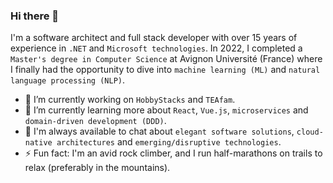 ### Hi there 👋

I'm a software architect and full stack developer with over 15 years of experience in `.NET` and `Microsoft technologies`. In 2022, I completed a `Master's degree in Computer Science` at Avignon Université (France) where I finally had the opportunity to dive into `machine learning (ML)` and `natural language processing (NLP)`.

- 🔭 I’m currently working on `HobbyStacks` and `TEAfam`.
- 🌱 I’m currently learning more about `React`, `Vue.js`, `microservices` and `domain-driven development (DDD)`.
- 💬 I'm always available to chat about `elegant software solutions`, `cloud-native architectures` and `emerging/disruptive technologies`.
- ⚡ Fun fact: I'm an avid rock climber, and I run half-marathons on trails to relax (preferably in the mountains).

<!--
**PhiltasticGuy/philtasticguy** is a ✨ _special_ ✨ repository because its `README.md` (this file) appears on your GitHub profile.

Here are some ideas to get you started:

- 🔭 I’m currently working on ...
- 🌱 I’m currently learning ...
- 👯 I’m looking to collaborate on ...
- 🤔 I’m looking for help with ...
- 💬 Ask me about ...
- 📫 How to reach me: ...
- 😄 Pronouns: ...
- ⚡ Fun fact: ...
-->
